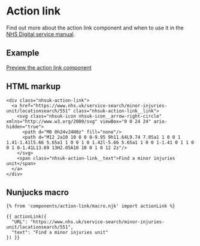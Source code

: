 # Action link

Find out more about the action link component and when to use it in the [NHS Digital service manual](https://beta.nhs.uk/service-manual/).

## Example

[Preview the action link component]()

## HTML markup

    <div class="nhsuk-action-link">
      <a href="https://www.nhs.uk/service-search/minor-injuries-unit/locationsearch/551" class="nhsuk-action-link__link">
        <svg class="nhsuk-icon nhsuk-icon__arrow-right-circle" xmlns="http://www.w3.org/2000/svg" viewBox="0 0 24 24" aria-hidden="true">
          <path d="M0 0h24v24H0z" fill="none"/>
          <path d="M12 2a10 10 0 0 0-9.95 9h11.64L9.74 7.05a1 1 0 0 1 1.41-1.41l5.66 5.65a1 1 0 0 1 0 1.42l-5.66 5.65a1 1 0 0 1-1.41 0 1 1 0 0 1 0-1.41L13.69 13H2.05A10 10 0 1 0 12 2z"/>
        </svg>
        <span class="nhsuk-action-link__text">Find a minor injuries unit</span>
      </a>
    </div>

## Nunjucks macro

    {% from 'components/action-link/macro.njk' import actionLink %}

    {{ actionLink({
      "URL": "https://www.nhs.uk/service-search/minor-injuries-unit/locationsearch/551",
      "text": "Find a minor injuries unit"
    }) }}
